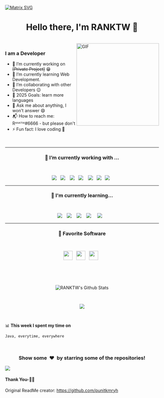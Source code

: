   [![Matrix SVG](https://raw.githubusercontent.com/rodrigograca31/rodrigograca31/master/matrix.svg)](https://www.youtube.com/watch?v=SDkAGkd4NLc) 
<p>
  <h1 align="center"><b>Hello there, I'm RANKTW 👋</b></h1>
</p>

<p align="center">
<!--     <img align="center" src="https://hits.seeyoufarm.com/api/count/incr/badge.svg?url=https://github.com/RANKTW&title=Views%20Daily/Total" alt="Views" /> -->
</p>

<br>

<img align="right" height="270px" alt="GIF" src="https://i.pinimg.com/originals/e4/26/70/e426702edf874b181aced1e2fa5c6cde.gif" />

### I am a Developer
- 🔭 I’m currently working on ~~[Private Project]~~ :grin:
- 🌱 I’m currently learning Web Development.
- 👯 I’m collaborating with other Developers :wink:
- 🥅 2025 Goals: learn more languages
- 💬 Ask me about anything, I won't answer :smile:
- 📬 How to reach me: Rᴬ឵ᴺᴷᵀ឵ᵂ#6666 - but please don't
- ⚡ Fun fact: I love coding :raised_hands:

<br>

<hr>
<h3 align='center'> 🔭  I’m currently working with ...</h4>
<br>
<p align='center'>
  <img src="https://img.shields.io/badge/java8%20-%23e34f26.svg?&style=for-the-badge&logo=java&logoColor=white" />&nbsp;&nbsp;
  <img src="https://img.shields.io/badge/Golang-%230077B5.svg?&style=for-the-badge&logo=go&logoColor=white" /> &nbsp;&nbsp;
  <img src="https://img.shields.io/badge/javascript%20-%23F7DF1E.svg?&style=for-the-badge&logo=javascript&logoColor=white" />&nbsp;&nbsp;
  <img  src="https://img.shields.io/badge/angular%20-%23c21325.svg?&style=for-the-badge&logo=angular&logoColor=white" />&nbsp;&nbsp;&nbsp;
  <img src="https://img.shields.io/badge/php%20-%231572B6.svg?&style=for-the-badge&logo=php&logoColor=white" />&nbsp;&nbsp; 
  <img src="https://img.shields.io/badge/html5%20-%23e34f26.svg?&style=for-the-badge&logo=html5&logoColor=white" />&nbsp;&nbsp;
  <img src="https://img.shields.io/badge/css3%20-%231572B6.svg?&style=for-the-badge&logo=css3&logoColor=white" />&nbsp;&nbsp;
</p>
<hr>

<h3 align='center'> 🌱  I'm currently learning...</h4>
<br>
<p align='center'>
  <img  src="https://img.shields.io/badge/react%20-%2361DAFB.svg?&style=for-the-badge&logo=react&logoColor=white" />&nbsp;&nbsp;&nbsp;
  <img  src="https://img.shields.io/badge/Vue%20-%23339903.svg?&style=for-the-badge&logo=Vue.js&logoColor=white" />&nbsp;&nbsp;&nbsp;
  <img  src="https://img.shields.io/badge/Node%20-%23339933.svg?&style=for-the-badge&logo=node.js&logoColor=white" />&nbsp;&nbsp;&nbsp;
  <img  src="https://img.shields.io/badge/MongoDB%20-%231572B6.svg?&style=for-the-badge&logo=mongodb&logoColor=green" /> &nbsp;&nbsp;&nbsp;
  <img  src="https://img.shields.io/badge/electron%20-%2361DAGB.svg?&style=for-the-badge&logo=electron&logoColor=white" /> &nbsp;&nbsp;&nbsp;
</p>

<hr>
<h3 align='center'> 🌟  Favorite Software </h4>
<br>
<p align='center'>
  <a href="https://www.jetbrains.com/idea/">
  <img height="30" src="https://resources.jetbrains.com/storage/products/company/brand/logos/IntelliJ_IDEA_icon.svg" /></a>&nbsp;&nbsp;
  <a href="https://www.notion.so/"><img height="30" src="https://www.notion.so/image/https%3A%2F%2Fs3-us-west-2.amazonaws.com%2Fsecure.notion-static.com%2F5b3fd8a6-d76e-4381-b004-963c4c85a186%2FFrame_546.png?table=block&id=ed456500-6f19-4a2f-be7d-3a4965d7b15a&spaceId=e12b42ac-4e54-476f-a4f5-7d6bdb1e61e2&width=40&userId=&cache=v2" /></a>&nbsp;&nbsp;
  <a href="https://todoist.com/">
  <img height="30" src="https://www.svgrepo.com/show/354452/todoist-icon.svg" /></a>&nbsp;&nbsp;
</p>

<br>
<br>
<br>

<p align='center'>
  <img align="center" src="https://github-readme-stats.vercel.app/api?username=RANKTW&show_icons=true&title_color=fff&icon_color=79ff97&text_color=efefef&bg_color=24292e" alt="RANKTW's Github Stats">
</p>

<br>

<p align='center'>
  <img align="center" src="https://github-readme-stats.vercel.app/api/top-langs/?username=RANKTW&show_icons=true&hide_border=true&theme=radical">
</p>

<br>

📊 **This week I spent my time on**
<!--START_SECTION:waka-->
```text
Java, everytime, everywhere
```
<!--END_SECTION:waka-->

<br>

<div align="center">
<h3 align="center">Show some &nbsp;❤️&nbsp; by starring some of the repositories!</h3>
</div><img src="https://github.com/punitkmryh/punitkmryh/blob/master/wave.svg" />

#### Thank You-🙏🏼


<!--[website]: -->
[twitter]: https://twitter.com/sumanth_98?s=09
<!--[youtube]: https://www.youtube.com/channel/UC40R8Rvwjhu08Z0MFffNfsg-->
[instagram]: https://instagram.com/the.cs.geek?igshid=1mamru7aa53b2
[linkedin]: https://www.linkedin.com/in/sai-sumanth-talluri-3b7811141
Original ReadMe creator: https://github.com/punitkmryh
